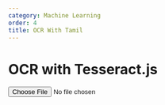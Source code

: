 ```yaml
---
category: Machine Learning
order: 4
title: OCR With Tamil
---
```

<h1>OCR with Tesseract.js</h1>
<input type="file" id="ocrInput" accept="image/*">
<div id="output"></div>

 <script>
        document.getElementById('ocrInput').addEventListener('change', function(event) {
            const file = event.target.files[0];
            if (file) {
                Tesseract.recognize(
                    file,
                    'tam', // Language code for Tamil
                    {
                        logger: info => console.log(info) // Optional logger
                    }
                ).then(({ data: { text } }) => {
                    document.getElementById('output').innerHTML = text;
                }).catch(err => {
                    console.error(err);
                    document.getElementById('output').innerHTML = 'Error processing image';
                });
            }
        });
</script>
<script src="https://cdn.jsdelivr.net/npm/tesseract.js@2"></script>
